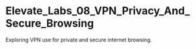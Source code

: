 # Elevate_Labs_08_VPN_Privacy_And_Secure_Browsing
Exploring VPN use for private and secure internet browsing.
